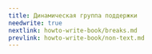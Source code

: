 ```yaml
---
title: Динамическая группа поддержки
needwrite: true
nextlink: howto-write-book/breaks.md
prevlink: howto-write-book/non-text.md
---
```

